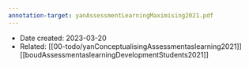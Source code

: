 ```yaml
---
annotation-target: yanAssessmentLearningMaximising2021.pdf
---
```


- Date created: 2023-03-20
- Related: [[00-todo/yanConceptualisingAssessmentaslearning2021]] [[boudAssessmentaslearningDevelopmentStudents2021]] 